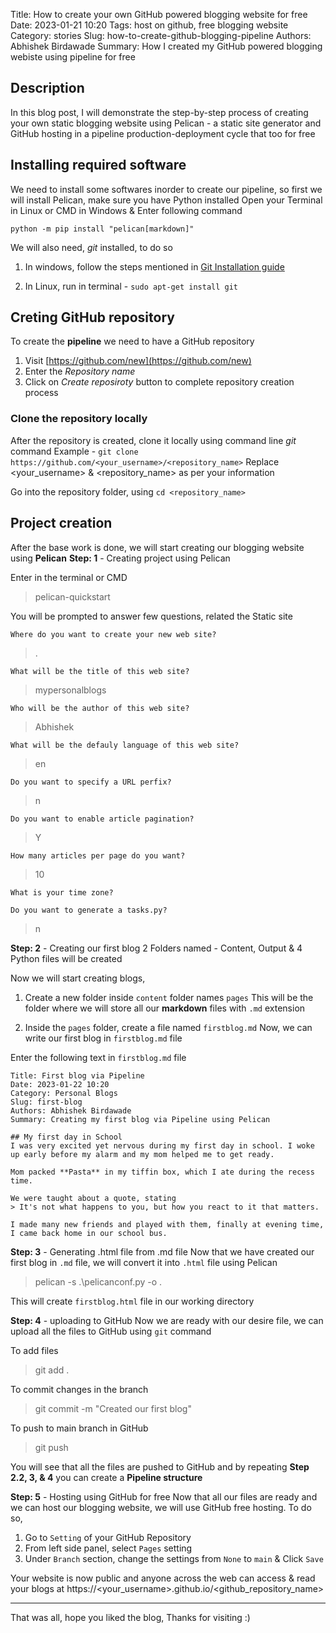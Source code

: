 Title: How to create your own GitHub powered blogging website for free
Date: 2023-01-21 10:20
Tags: host on github, free blogging website
Category: stories
Slug: how-to-create-github-blogging-pipeline
Authors: Abhishek Birdawade
Summary: How I created my GitHub powered blogging webiste using pipeline for free

## Description

In this blog post, I will demonstrate the step-by-step process of creating your own static blogging website using Pelican - a static site generator and GitHub hosting in a pipeline production-deployment cycle that too for free

## Installing required software

We need to install some softwares inorder to create our pipeline, so first we will install Pelican, make sure you have Python installed
Open your Terminal in Linux or CMD in Windows & Enter following command

`python -m pip install "pelican[markdown]"`

We will also need, *git* installed, to do so 
1. In windows, follow the steps mentioned in [Git Installation guide]("https://www.atlassian.com/git/tutorials/install-git#windows") 

2. In Linux, run in terminal - `sudo apt-get install git`

## Creting GitHub repository

To create the **pipeline** we need to have a GitHub repository
1. Visit  [https://github.com/new](https://github.com/new)
2. Enter the *Repository name*
3. Click on *Create reposiroty* button to complete repository creation process

### Clone the repository locally

After the repository is created, clone it locally using command line *git* command
Example - `git clone https://github.com/<your_username>/<repository_name>`
    Replace <your_username> & <repository_name> as per your information

Go into the repository folder, using `cd <repository_name>`

## Project creation

After the base work is done, we will start creating our blogging website using **Pelican**
**Step: 1** - Creating project using Pelican

Enter in the terminal or CMD
> pelican-quickstart

You will be prompted to answer few questions, related the Static site

`Where do you want to create your new web site?`
> .
 
`What will be the title of this web site?`
> mypersonalblogs

`Who will be the author of this web site?`
> Abhishek

`What will be the defauly language of this web site?`
> en

`Do you want to specify a URL perfix?`
> n

`Do you want to enable article pagination?`
> Y

`How many articles per page do you want?`
> 10

`What is your time zone?`
> 

`Do you want to generate a tasks.py?`
> n

**Step: 2** - Creating our first blog
2 Folders named - Content, Output & 4 Python files will be created

Now we will start creating blogs, 
1. Create a new folder inside `content` folder names `pages`
This will be the folder where we will store all our **markdown** files with `.md` extension

2. Inside the `pages` folder, create a file named `firstblog.md`
Now, we can write our first blog in `firstblog.md` file

Enter the following text in `firstblog.md` file
```
Title: First blog via Pipeline
Date: 2023-01-22 10:20
Category: Personal Blogs
Slug: first-blog
Authors: Abhishek Birdawade
Summary: Creating my first blog via Pipeline using Pelican 

## My first day in School
I was very excited yet nervous during my first day in school. I woke up early before my alarm and my mom helped me to get ready.

Mom packed **Pasta** in my tiffin box, which I ate during the recess time.

We were taught about a quote, stating 
> It's not what happens to you, but how you react to it that matters.

I made many new friends and played with them, finally at evening time, I came back home in our school bus.
```

**Step: 3** - Generating .html file from .md file
Now that we have created our first blog in `.md` file, we will convert it into `.html` file using Pelican

> pelican -s .\pelicanconf.py -o .

This will create `firstblog.html` file in our working directory


**Step: 4** - uploading to GitHub
Now we are ready with our desire file, we can upload all the files to GitHub using `git` command

To add files 
> git add .

To commit changes in the branch
> git commit -m "Created our first blog"

To push to main branch in GitHub
> git push

You will see that all the files are pushed to GitHub and by repeating **Step 2.2, 3, & 4** you can create a **Pipeline structure**

**Step: 5** - Hosting using GitHub for free
Now that all our files are ready and we can host our blogging website, we will use GitHub free hosting. To do so, 

1. Go to `Setting` of your GitHub Repository
2. From left side panel, select `Pages` setting
3. Under `Branch` section, change the settings from `None` to `main` & Click `Save`

Your website is now public and anyone across the web can access & read your blogs at https://<your_username>.github.io/<github_repository_name>

--- 

That was all, hope you liked the blog, Thanks for visiting :)
